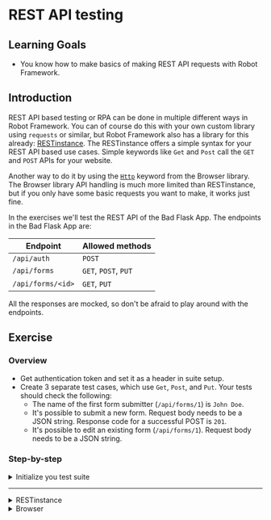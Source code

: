 # REST API testing

## Learning Goals

- You know how to make basics of making REST API requests with Robot Framework.

## Introduction

REST API based testing or RPA can be done in multiple different ways in Robot Framework.
You can of course do this with your own custom library using `requests`
or similar, but Robot Framework also has a library for this already:
[RESTinstance](https://asyrjasalo.github.io/RESTinstance/). The RESTinstance offers
a simple syntax for your REST API based use cases. Simple keywords like `Get` and `Post` call the
`GET` and `POST` APIs for your website.

Another way to do it by using the [`Http`](https://marketsquare.github.io/robotframework-browser/Browser.html#Http) keyword from the Browser library.
The Browser library API handling is much more limited than RESTinstance, but if you only have some basic
requests you want to make, it works just fine.

In the exercises we'll test the REST API of the Bad Flask App. The endpoints in the Bad Flask App
are:

| Endpoint | Allowed methods |
| --- | --- |
| `/api/auth` | `POST` |
| `/api/forms` | `GET`, `POST`, `PUT` |
| `/api/forms/<id>` | `GET`, `PUT` |

All the responses are mocked, so don't be afraid to play around with the endpoints.

## Exercise

### Overview

- Get authentication token and set it as a header in suite setup.
- Create 3 separate test cases, which use `Get`, `Post`, and `Put`. Your tests
should check the following:
  - The name of the first form submitter (`/api/forms/1`) is `John Doe`.
  - It's possible to submit a new form. Request body needs to be a JSON string. Response code for a
  successful POST is `201`.
  - It's possible to edit an existing form (`/api/forms/1`). Request body needs to be a JSON string.

### Step-by-step

<details>
  <summary>Initialize you test suite</summary>

In this exercise we're not going to write very sophisticated Robot Framework, meaning
that we're going to do very simple test cases without doing a resource file separately.
In our `tests` folder, we have a file called `api.robot`. Let's open that up.

> The file resources `../resources/bad_flask_app.robot`. That import is only used with `Browser`
> library. If you're the exercises with `RESTinstance`, the import can be safely ignored. Running the
> suite with an empty resource file will log a warning, but will not affect the outcome of the exercise.

<details>
  <summary>RESTinstance</summary>

We're going to use the RESTinstance library, so we need to import `REST` into our `Settings`
table. RESTinstance requires a URL with the library import to initialize the library to do
queries against that server. We'll test the REST API of the Bad Flask App.
The server is running in `http://localhost:5000`, so let's initialize the library import with that URL.

- Add a library import for `REST` in your `Settings` table.
- Add `http://localhost:5000` as an argument for your library import.

</details>

<details>
  <summary>Browser</summary>

We're going to use the Browser library, so need to import it into our `Settings` table in our resource file.
We'll test the REST API of the Bad Flask App. In order to do that, we're going to need a new browser.
From the Browser library documentation we see that there's two possible keywords for this: `New Browser` and
`New Page`. `New Browser` allows us to specify a browser and whether we want to use headless more or not
along with a bunch of other configurations and `New Page` just opens a new tab on our browser to a URL we
specify. Since we're just using REST API backend, we don't need to see a browser, so we can call `New Page`
directly.

> There's also `Open Browser`, but that's only intended to be used for quick debugging and not for production
> use, so we're not going to use that here.

- Add a library import for `Browser` in your `Settings` table to `bad_flask_app.robot` resource file.
  - (Optional) Also add the import to your `api.robot` test suite file.

Let's create ourselves our first keyword and let's call it `Open Browser To Our Application`. In here, we want
to open our browser to Bad Flask App and verify the page is opened before continuing. We'll use `New Page` to
open our browser in headless mode. The server is running in `http://localhost:5000`, so we'll give that
as a parameter to our `New Page` call.

- Create a new keyword `Open Browser To Our Application` to your resource file.
- Add `New Page` with the parameter `http://localhost:5000` to your keyword.

To verify the page load is complete, we can use `Get Title` to assert
the website title is `Bad Flask App`. Browser library has builtin waiting for all it's keywords, so we don't
need to wait for the page to load before asserting the title. Browser library support Python-like validations
so we can use syntax like `Get Title    ==    Bad Flask App` directly.

> As we're also going to use keywords from Browser library directly in our test suite file, it's best to
> also import `Browser` there. It's not strictly necessary and the tests will work just as fine without it,
> but it allows you to quickly see which libraries your files depend upon without trusting that "some" file
> will resource it eventually.

- Verify that the title is `Bad Flask App`.

As we want our browser to open immediately as our tests begin, let's add it as our suite setup in our
test suite.

- Add `Open Browser To Our Application` as your `Suite Setup` in your test suite file.

</details>

> :bulb: If you're running your server with Docker, you might need to use the Docker-machine's
> IP address instead of `localhost`. You can find the docker-machine IP address by using
> `docker inspect <container_name>`.

</details>

---



<details>
  <summary>RESTinstance</summary>

#### RESTinstance

**Initialize your test suite with `REST` library.**

We're going to use the RESTinstance library, so we need to import `REST` into our `Settings`
table. We'll test the REST API of the Bad Flask App. The server is running in `http://localhost:5000`,
so let's initialize the library import with that URL.

- Add a library import for `REST` in your `Settings` table.
- Add `http://localhost:5000` as an argument for your library import.

> :bulb: If you're running your server with Docker, you might need to use the Docker-machine's
> IP address instead of `localhost`. You can find the docker-machine IP address by using
> `docker inspect <container_name>`.

---

**Authenticate to server and set headers.**

Before we can query any data from Bad Flask App, we need to authenticate to the server.
We only want to authenticate once and use that as the authorization header. This means we
should add this as our `Suite Setup` in our `Settings` table.

- Add a keyword `Authenticate And Set Headers`.
- Add your new keyword as the `Suite Setup`.

The endpoint for authentication is `/api/auth` and it allows only `POST` requests. Inside our
`Authenticate And Set Headers` keyword, we should call the `Post` keyword to the authentication
endpoint to get the authentication token.

- Use `Post` keyword inside your `Authenticate And Set Headers` with the `/api/auth` endpoint.

The response is a JSON and we should be able to get our data from that object. The easiest way
to do this is to use the `Output` keyword, which logs the request and the response JSONs directly
into the terminal. If we use just `Output` we notice that our token is inside the `body` of the
`response`. We can use standard JSONPath notion `$` to match the base of the response body. We can
also match the path by separating each value with a space, so the body of the response would be
`response body` (name inside the body would be `response body name`, etc.).

`Output` also returns the value we search, so if we search for `response body` (or `$`) we'll
get just our token as a string. We should store that into a variable. Storing return values into variables
works very much the same way as in any programming language, meaning `<variable name>= <variable value>`.
Although we need to follow proper Robot Framework syntax for setting variables as well, so setting a variable
requires `${}` around the variable name and proper usage of whitespace. For example

```robot
${status}=    Output    response status
```

- Use `Output` to store `response body` into a variable.

> :bulb: The correct access token is indeed `NotAGoodToken`, so don't worry if your token looks "funny",
> - it is intentional.

The final thing is to set our headers for the rest of our requests. We'll use `Set Headers` to
set our token as an authorization bearer header. `Set Headers` takes arguments as regular JSON,
se we can just give our token variable as a `Bearer` to an `Authorization` key.

- Use `Set Headers` to give `{ "Authorization": "Bearer ${token}" }` as your headers inside your
`Authenticate And Set Headers` keyword.

> Note, that `Set Headers` sets the headers for the _entire suite_, so you should avoid
> using that inside your test cases directly if you want to affect all requests in other test cases.
> You can add headers directly to request keywords by using `headers=` argument.

---

**Get the first form and verify that its poster's name is `John Doe`.**

Let's create a new test case. We can use the `Get` keyword from the `REST` library directly
on the `/api/forms/1` endpoint to get the data of the first user. We should get a JSON response
with the first user's data.

- Create a new test case named `Get First Form And Verify Poster's Identity`.
- Use `Get` to get the user from the endpoint `/api/forms/1`.

We can now assert that the queried data is what we expect it to be. We'll use the `Output`
keyword again to verify our result. `Output` doesn't verify anything automatically, but
we can query the `response body name` (or `$.name`) to get the name of the poster. When we store it in a
variable, we can simply call `Should Be Equal` to verify that our response is what we expect it
to be. In this case, it's `John Doe`.

- Use `Output` to store `response body name` into a variable.
- Use `Should Be Equal` to verify that your variable is equal to `John Doe`.

We've already verified that our user is what we expect it to be. If we didn't want `Output`
to flood our terminal we could redirect it to a file. Or, we could use `String` to compare
our result without having to use a variable.

> The assertion keywords are always effective on the _last_ query, so you don't need to
> store the result in a variable nor do we need to query the user again to do our assertion.

- Use `String` to verify `response body name` equals to `John Doe`.

> You can also store the return value of `String` into a variable. In this case you need to
> remember that it returns a _list_, and not a string. So for example the following snippet
> would resolve in a test failure:
>
> ```robot
> Get       /api/forms/1
> ${a}=     Output      response body name
> ${b}=     String      response body name
> Should Be Equal         ${a}      ${b}
> ```
>
> The output of the test would be
>
> ```text
> Get First Form And Verify Poster's Identity                           .
> "John Doe"
> Get First Form And Verify Poster's Identity                           | FAIL |
> John Doe != ['John Doe']
> ```

---

**Create a new form using `POST` and verify it succeeded.**

Again, let's create a new test case. This time, we'll use the `Post` keyword to create a new
form to our website and verify that the form creation was successful.

- Create a new test case named `Post New Form And Verify Creation Succeeded`.
- Use `Post` to the `/api/forms` endpoint.

For our test case, it's enough to specify our form with an `id` and `name`. The data is
regular JSON and it's going to be static, so let's create a variable for that in the
`Variables` table. We can then use that variable as the second argument for our `Post`

- Create a variable `NEW_FORM_DATA` and make it a JSON with an `id` and `name` with values of your choice.
- Add `NEW_FORM_DATA` variable as a second argument to your `Post`.

> :bulb: Make the JSON in a single line.
>
> :bulb: The `id` needs to be unique. The API has 2 forms with ids `1` and `2`.

We still need to verify that our creation was successful. Again, we can use the `Output` to
get our response and check the `response status` to see that it's `201`. However, this time
the response code is an integer, so we need to use the `Should Be Equal As Integers` keyword.
Similar to `String`, we can also directly evaluate the status code with the `Integer` keyword.

> We could also use `${201}` in `Should Be Equal` to verify the response and `201` are equal.

- Use `Output` to get the `response status` and store it in a variable.
- Use `Should Be Equal As Integers` to verify your response is equal to `201`.
- Use `Integer` to verify your `response status` is equal to `201`.

---

**Modify the form form's email address using `PUT` and verify it succeeded.**

It's time for our third test case. From our previous steps we've learned that the REST keywords
are named simply by the method we're using. We're modifying the form's email address, which is
a string. We also want to verify our `Put` keyword response status.

We're modifying the first form, so we can use the `/api/forms/1` endpoint directly in our `Put`
keyword.

> We could also use `/api/forms` and specify an `id` in our payload. Either way we do, `id` is
> mandatory in either of them. If specified in both, the `id` specified by the URL is used.

- Create a new test case named `Modify Form's Email Address And Verify It Succeeded`.
- Use `Put` for endpoint `/api/forms/1`.

First, we need the current email address. Let's use `Get` to get that. Next,
we'll need a JSON payload for our `Put` to change the email address. We should add that as a
variable into our `Variables` table. The email doesn't really matter as long as it's different
from the original email, so we could use for example `firstname.lastname@example.com` as our
new email address.

- Before `Put`, add a `Get` from the same endpoint.
- Use `String` or `Output` to get the `response body email` and store it in `old` variable.
- Create a variable `NEW_EMAIL` and make it a JSON with `firstname.lastname@example.com` as the value.
- Add `NEW_EMAIL` as an argument to `Put`.

Bad Flask App sends the "modified" form as a response. We can use the response directly
to check if the email is different. We need to store the `response body email` again into a
variable and we need to verify the emails are not equal.

- Use `String` our `Output` to get the the `response body email` and store it in `new` variable.
- Use `Should Not Be Equal` to verify that `old` and `new` are not the same.

> :bulb: It doesn't matter if you use `String` or `Output`, but you _must_ use the same
> after `Get` and after `Put`.
>
> If you want to check the `response status` of `Put` as well, it should be `200`.

</details>

<details>
  <summary>Browser</summary>

#### Browser

**Initialize your test suite with `Browser` library.**

We're going to use the Browser library, so need to import it into our `Settings` table in our resource file.
We'll test the REST API of the Bad Flask App. In order to do that, we're going to need a new browser.
From the Browser library documentation we see that there's two possible keywords for this: `New Browser` and
`New Page`. `New Browser` allows us to specify a browser and whether we want to use headless more or not
along with a bunch of other configurations and `New Page` just opens a new tab on our browser to a URL we
specify. Since we're just using REST API backend, we don't need to see a browser, so we can call `New Page`
directly.

> There's also `Open Browser`, but that's only intended to be used for quick debugging and not for production
> use, so we're not going to use that here.

Let's create ourselves our first keyword and let's call it `Open Browser To Our Application`. In here, we want
to open our browser to Bad Flask App and verify the page is opened before continuing. We'll use `New Page` to
open our browser in headless mode. The server is running in `http://localhost:5000`, so we'll give that
as a parameter to our `New Page` call. To verify the page load is complete, we can use `Get Title` to assert
the website title is `Bad Flask App`. Browser library has builtin waiting for all it's keywords, so we don't
need to wait for the page to load before asserting the title. Browser library support Python-like validations
so we can use syntax like `Get Title    ==    Bad Flask App` directly.

> As we're also going to use keywords from Browser library directly in our test suite file, it's best to
> also import `Browser` there. It's not strictly necessary and the tests will work just as fine without it,
> but it allows you to quickly see which libraries your files depend upon without trusting that "some" file
> will resource it eventually.

As we want our browser to open immediately as our tests begin, let's add it as our suite setup in our
test suite.

- Add a library import for `Browser` in your `Settings` table to `bad_flask_app.robot` resource file.
  - (Optional) Also add the import to your `api.robot` test suite file.
- Create a new keyword `Open Browser To Our Application` to your resource file.
- Add `New Page` with the parameter `http://localhost:5000` to your keyword.
- Validate that the title is `Bad Flask App`.
- Add `Open Browser To Our Application` as your `Suite Setup` in your test suite file.

> :bulb: If you're running your server with Docker, you might need to use the Docker-machine's
> IP address instead of `localhost`. You can find the docker-machine IP address by using
> `docker inspect <container_name>`.

---

**Authenticate to server and set headers.**

Before we can query any data from Bad Flask App, we need to authenticate to the server.
We only want to authenticate once and use that as the authorization header. This means we
should add this as our `Test Setup` in our `Settings` table.

- Add a keyword `Authenticate And Set Headers`.
- Add your new keyword as the `Test Setup`.

The endpoint for authentication is `/api/auth` and it allows only `POST` requests. Browser library has
a `Http` keyword, which allows us to do basic API calls with a body and some headers. Inside our
`Authenticate And Set Headers` keyword, we should call the `Http` keyword to the authentication endpoint
by using `POST` as the method.

- Use `Http` to call `/api/auth` and make a `POST` request without a body or headers. Store the return
value as a dictionary variable (`&{response}`).

`Http` returns JSON as a Python dictionary. The authentication token is the `body` of our response.
By storing the return value directly as a dictionary object, we can use the much simpler dot notation
for our dictionary `${dict.key.key.key.value}` instead of `${dict["key"]["key"]["key"]["value"]}`. We can
store our headers as a test variable, which we can then later use when making other `Http` requests for
our other exercises. Set a test variable `HEADERS` (upper case, since it's a test variable) and give it the
value `{"Authorization": "Bearer ${response.body}"}`.

- Use the stored response to set a test variable with the value `{"Authorization": "Bearer ${response.body}"}`.

> This could be done also by adding it our `Suite Setup` and using `Set Suite Variable` instead of
> setting it as a test variable.
>
> :bulb: If you're getting an error `Resolving variable '${response.body}' failed: AttributeError: 'dict' object has no attribute 'body'` make sure you're storing our response as `&{response}` and **not** as
> `${response}`.

---

**Get the first form and verify that its poster's name is `John Doe`.**

Now we're ready to create our first test case. We need to use `GET` to get the first form. We can get
it from the endpoint `/api/forms/1` and the response is a JSON with the first user's data. We need to
remember to add our headers separately to our `Http` call.

- Create a new test case named `Get First Form And Verify Poster's Identity`.
- Use `Http` to get the user from the endpoint `/api/forms/1` with the `GET` method.
- Use the `${HEADERS}` test variable as the request headers.
- Store the response into a dictionary variable (`&{response}`).

We can now assert that the queried data is what we expect it to be. We can simply use the built in
`Should Be Equal` keyword to verify our `response.body` is `John Doe`.

- Use `Should Be Equal` to verify that your `response.body` equals `John Doe`.

---

**Create a new form using `POST` and verify it succeeded.**

Again, let's create a new test case. This time, we need to use `POST` as our method for our `Http`
keyword to create a new form to our website and verify it was successful.

- Create a new test case named `Post New Form And Verify Creation Succeeded`.
- Use `Http` to the `/api/forms` endpoint and use the `POST` method.
- Use `HEADERS` test variable to set the headers for your request.

For our test case, it's enough to specify our form with an `id` and `name`. The data is
regular JSON and it's going to be static, so let's create a variable for that in the
`Variables` table. We can then use that variable as the second argument for our `POST`.

- Create a variable `NEW_FORM_DATA` and make it a JSON with an `id` and `name` with values of your choice.
- Add a `body` parameter for your `Http` keyword call and give it the value `NEW_FORM_DATA`.
- Store the response into a dictionary variable (`&{response}`).

> :bulb: Make the JSON in a single line.
>
> :bulb: The `id` needs to be unique. The API has 2 forms with ids `1` and `2`.

We still need to verify that our creation was successful. Again, we've stored the response value
to a dictionary. A successful post has the return code of `201`. The response also has an `ok` key,
which is true if the status code is `200`-`299`. We can use either `Should Be Equal As Integers`
to verify our response code is `201` or we can use `Should Be True` to verify `response.ok` is true.

> We could also use `${201}` in `Should Be Equal` to verify the response and `201` are equal.

- Use `Should Be Equal As Integers` to verify your response is equal to `201` or use
`Should Be True` to verify `response.ok`.

---

**Modify the form form's email address using `PUT` and verify it succeeded.**

It's time for our third test case. This time we're using the `PUT` method to modify the first form
in the `/api/forms/1` endpoint.

> We could also use `/api/forms` and specify an `id` in our payload. Either way we do, `id` is
> mandatory in either of them. If specified in both, the `id` specified by the URL is used.

- Create a new test case named `Modify Form's Email Address And Verify It Succeeded`.
- Use `Http` to the `/api/forms/1` endpoint and use the `PUT` method.
- Use `HEADERS` test variable to set the headers for your request.
- Store the response into a dictionary variable (`&{response}`).

First, we need the current email address. Let's use `GET` to get that. Next,
we'll need a JSON payload for our `PUT` to change the email address. We should add that as a
variable into our `Variables` table. The email doesn't really matter as long as it's different
from the original email, so we could use for example `firstname.lastname@example.com` as our
new email address.

Since we're using `GET` before our actual `PUT` and we only want the email from that, we can use a
variable with the same name and just overwrite it when we get the `PUT` response.

- Before `PUT`, add a `GET` from the same endpoint.
- Use `HEADERS` test variable to set the headers for your request.
- Store the response into a dictionary variable (`&{response}`).
- Use `Set Variable` to store `response.body.email` into a variable called `old`.
- Create a variable `NEW_EMAIL` and make it a JSON with `firstname.lastname@example.com` as the value.
- Add `NEW_EMAIL` as the body to `PUT`.
- Store the response into a dictionary variable (`&{response}`).

Bad Flask App sends the "modified" form as a response. We can use the response directly
to check if the email is different. We need to store the `response.body.email` again into a
variable and we need to verify the emails are not equal.

- Use `Set Variable` to store `response.body.email` into a variable calle `new`.
- Use `Should Not Be Equal` to verify that `old` and `new` are not the same.

> If you want to check the `response.status` of `PUT` as well, it should be `200`.

</details>
